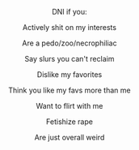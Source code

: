 <p align="center"> DNI if you: </p>
<p align="center"> Actively shit on my interests </p>
<p align="center"> Are a pedo/zoo/necrophiliac </p>
<p align="center"> Say slurs you can't reclaim </p>
<p align="center"> Dislike my favorites </p>
<p align="center"> Think you like my favs more than me </p>
<p align="center"> Want to flirt with me </p>
<p align="center"> Fetishize rape </p>
<p align="center"> Are just overall weird </p>
